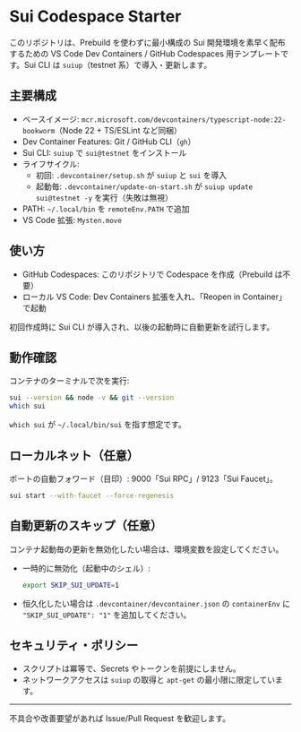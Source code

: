 # Sui Codespace Starter

このリポジトリは、Prebuild を使わずに最小構成の Sui 開発環境を素早く配布するための VS Code Dev Containers / GitHub Codespaces 用テンプレートです。Sui CLI は `suiup`（testnet 系）で導入・更新します。

## 主要構成
- ベースイメージ: `mcr.microsoft.com/devcontainers/typescript-node:22-bookworm`（Node 22 + TS/ESLint など同梱）
- Dev Container Features: Git / GitHub CLI（`gh`）
- Sui CLI: `suiup` で `sui@testnet` をインストール
- ライフサイクル:
  - 初回: `.devcontainer/setup.sh` が `suiup` と `sui` を導入
  - 起動毎: `.devcontainer/update-on-start.sh` が `suiup update sui@testnet -y` を実行（失敗は無視）
- PATH: `~/.local/bin` を `remoteEnv.PATH` で追加
- VS Code 拡張: `Mysten.move`

## 使い方
- GitHub Codespaces: このリポジトリで Codespace を作成（Prebuild は不要）
- ローカル VS Code: Dev Containers 拡張を入れ、「Reopen in Container」で起動

初回作成時に Sui CLI が導入され、以後の起動時に自動更新を試行します。

## 動作確認
コンテナのターミナルで次を実行:

```bash
sui --version && node -v && git --version
which sui
```
`which sui` が `~/.local/bin/sui` を指す想定です。

## ローカルネット（任意）
ポートの自動フォワード（目印）: 9000「Sui RPC」/ 9123「Sui Faucet」。

```bash
sui start --with-faucet --force-regenesis
```

## 自動更新のスキップ（任意）
コンテナ起動毎の更新を無効化したい場合は、環境変数を設定してください。

- 一時的に無効化（起動中のシェル）:
  ```bash
  export SKIP_SUI_UPDATE=1
  ```
- 恒久化したい場合は `.devcontainer/devcontainer.json` の `containerEnv` に `"SKIP_SUI_UPDATE": "1"` を追加してください。

## セキュリティ・ポリシー
- スクリプトは冪等で、Secrets やトークンを前提にしません。
- ネットワークアクセスは `suiup` の取得と `apt-get` の最小限に限定しています。

---
不具合や改善要望があれば Issue/Pull Request を歓迎します。
